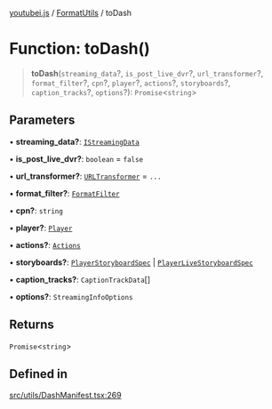 [youtubei.js](../../../README.md) / [FormatUtils](../README.md) / toDash

# Function: toDash()

> **toDash**(`streaming_data`?, `is_post_live_dvr`?, `url_transformer`?, `format_filter`?, `cpn`?, `player`?, `actions`?, `storyboards`?, `caption_tracks`?, `options`?): `Promise`\<`string`\>

## Parameters

• **streaming\_data?**: [`IStreamingData`](../../APIResponseTypes/interfaces/IStreamingData.md)

• **is\_post\_live\_dvr?**: `boolean` = `false`

• **url\_transformer?**: [`URLTransformer`](../../Types/type-aliases/URLTransformer.md) = `...`

• **format\_filter?**: [`FormatFilter`](../../Types/type-aliases/FormatFilter.md)

• **cpn?**: `string`

• **player?**: [`Player`](../../../classes/Player.md)

• **actions?**: [`Actions`](../../../classes/Actions.md)

• **storyboards?**: [`PlayerStoryboardSpec`](../../YTNodes/classes/PlayerStoryboardSpec.md) \| [`PlayerLiveStoryboardSpec`](../../YTNodes/classes/PlayerLiveStoryboardSpec.md)

• **caption\_tracks?**: `CaptionTrackData`[]

• **options?**: `StreamingInfoOptions`

## Returns

`Promise`\<`string`\>

## Defined in

[src/utils/DashManifest.tsx:269](https://github.com/LuanRT/YouTube.js/blob/e1650e12979e68b9546bc63989f86b651960a10a/src/utils/DashManifest.tsx#L269)
